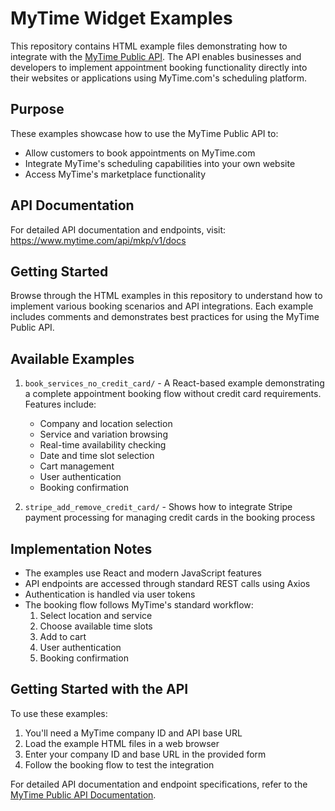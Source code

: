 # MyTime Widget Examples

This repository contains HTML example files demonstrating how to integrate with the [MyTime Public API](https://www.mytime.com/api/mkp/v1/docs). The API enables businesses and developers to implement appointment booking functionality directly into their websites or applications using MyTime.com's scheduling platform.

## Purpose

These examples showcase how to use the MyTime Public API to:
- Allow customers to book appointments on MyTime.com
- Integrate MyTime's scheduling capabilities into your own website
- Access MyTime's marketplace functionality

## API Documentation

For detailed API documentation and endpoints, visit:
https://www.mytime.com/api/mkp/v1/docs

## Getting Started

Browse through the HTML examples in this repository to understand how to implement various booking scenarios and API integrations. Each example includes comments and demonstrates best practices for using the MyTime Public API.

## Available Examples

1. `book_services_no_credit_card/` - A React-based example demonstrating a complete appointment booking flow without credit card requirements. Features include:
   - Company and location selection
   - Service and variation browsing
   - Real-time availability checking
   - Date and time slot selection
   - Cart management
   - User authentication
   - Booking confirmation

2. `stripe_add_remove_credit_card/` - Shows how to integrate Stripe payment processing for managing credit cards in the booking process

## Implementation Notes

- The examples use React and modern JavaScript features
- API endpoints are accessed through standard REST calls using Axios
- Authentication is handled via user tokens
- The booking flow follows MyTime's standard workflow:
  1. Select location and service
  2. Choose available time slots
  3. Add to cart
  4. User authentication
  5. Booking confirmation

## Getting Started with the API

To use these examples:

1. You'll need a MyTime company ID and API base URL
2. Load the example HTML files in a web browser
3. Enter your company ID and base URL in the provided form
4. Follow the booking flow to test the integration

For detailed API documentation and endpoint specifications, refer to the [MyTime Public API Documentation](https://www.mytime.com/api/mkp/v1/docs).
